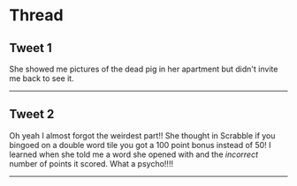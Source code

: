 # Thread

## Tweet 1

She showed me pictures of the dead pig in her apartment but didn't invite me back to see it.

---

## Tweet 2

Oh yeah I almost forgot the weirdest part!! She thought in Scrabble if you bingoed on a double word tile you got a 100 point bonus instead of 50! I learned when she told me a word she opened with and the *incorrect* number of points it scored. What a psycho!!!!

---


